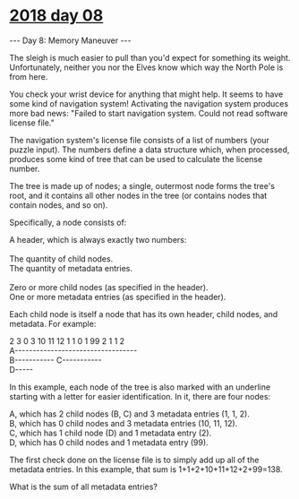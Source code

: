 # [2018 day 08](https://adventofcode.com/2018/day/8)

--- Day 8: Memory Maneuver ---

The sleigh is much easier to pull than you'd expect for something its weight. Unfortunately, neither you nor the Elves know which way the North Pole is from here.

You check your wrist device for anything that might help.  It seems to have some kind of navigation system!  Activating the navigation system produces more bad news: "Failed to start navigation system. Could not read software license file."

The navigation system's license file consists of a list of numbers (your puzzle input).  The numbers define a data structure which, when processed, produces some kind of tree that can be used to calculate the license number.

The tree is made up of nodes; a single, outermost node forms the tree's root, and it contains all other nodes in the tree (or contains nodes that contain nodes, and so on).

Specifically, a node consists of:

A header, which is always exactly two numbers:\
\
The quantity of child nodes.\
The quantity of metadata entries.\
\
Zero or more child nodes (as specified in the header).\
One or more metadata entries (as specified in the header).

Each child node is itself a node that has its own header, child nodes, and metadata. For example:

2 3 0 3 10 11 12 1 1 0 1 99 2 1 1 2\
A----------------------------------\
    B----------- C-----------\
                     D-----

In this example, each node of the tree is also marked with an underline starting with a letter for easier identification. In it, there are four nodes:

A, which has 2 child nodes (B, C) and 3 metadata entries (1, 1, 2).\
B, which has 0 child nodes and 3 metadata entries (10, 11, 12).\
C, which has 1 child node (D) and 1 metadata entry (2).\
D, which has 0 child nodes and 1 metadata entry (99).

The first check done on the license file is to simply add up all of the metadata entries.  In this example, that sum is 1+1+2+10+11+12+2+99=138.

What is the sum of all metadata entries?